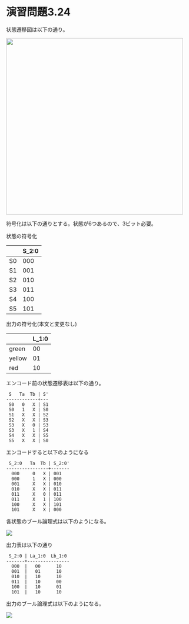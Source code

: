 # 演習問題3.24

状態遷移図は以下の通り。

<img src="https://horie-t.github.io/DigitalDesignAndComputerArchitecture-Ans/images/ex3-24/ex3-24-state.svg" width="480px" />

符号化は以下の通りとする。状態が6つあるので、3ビット必要。

状態の符号化

| | S_2:0 |
| --- | --- |
| S0 | 000 |
| S1 | 001 |
| S2 | 010 |
| S3 | 011 |
| S4 | 100 |
| S5 | 101 |
	   
出力の符号化(本文と変更なし)
	   
| | L_1:0 |
| --- | --- |
| green | 00 |
| yellow | 01 |
| red | 10 |
	   
エンコード前の状態遷移表は以下の通り。
	   
```	   
 S   Ta  Tb | S'
------------+---
 S0   0   X | S1
 S0   1   X | S0
 S1   X   X | S2
 S2   X   X | S3
 S3   X   0 | S3
 S3   X   1 | S4
 S4   X   X | S5
 S5   X   X | S0
```    	   
       	   
エンコードすると以下のようになる
       	   
```    	   
 S_2:0   Ta  Tb | S_2:0'
----------------+-------
  000     0   X | 001	
  000     1   X | 000	
  001     X   X | 010	
  010     X   X | 011	
  011     X   0 | 011	
  011     X   1 | 100	
  100     X   X | 101	
  101     X   X | 000	
```	   
	   
各状態のブール論理式は以下のようになる。

<img src="https://horie-t.github.io/DigitalDesignAndComputerArchitecture-Ans/images/ex3-24/ex3-24.png" />

出力表は以下の通り

```
 S_2:0 | La_1:0  Lb_1:0
-------+----------------
  000  |   00  	   10
  001  |   01      10
  010  |   10      10
  011  |   10      00
  100  |   10      01
  101  |   10      10
```

出力のブール論理式は以下のようになる。

<img src="https://horie-t.github.io/DigitalDesignAndComputerArchitecture-Ans/images/ex3-24/ex3-24-out.png" />

